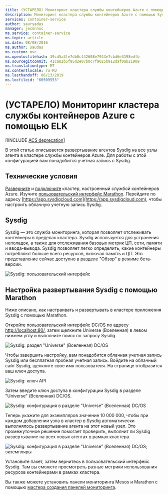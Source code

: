 ```yaml
---
title: (УСТАРЕЛО) Мониторинг кластера службы контейнеров Azure с помощью ELK
description: Мониторинг кластера службы контейнеров Azure с помощью Sysdig.
services: container-service
author: sauryadas
manager: jeconnoc
ms.service: container-service
ms.topic: article
ms.date: 08/08/2016
ms.author: saudas
ms.custom: mvc
ms.openlocfilehash: 39cd5a3fe7db0c442608e7943e7cbd6e3198edfb
ms.sourcegitcommit: 41ca82b5f95d2e07b0c7f9025b912daf0ab21909
ms.translationtype: MT
ms.contentlocale: ru-RU
ms.lasthandoff: 06/13/2019
ms.locfileid: "60509553"
---
```

# <a name="deprecated-monitor-an-azure-container-service-cluster-with-sysdig"></a>(УСТАРЕЛО) Мониторинг кластера службы контейнеров Azure с помощью ELK

[!INCLUDE [ACS deprecation](../../../includes/container-service-deprecation.md)]

В этой статье описывается развертывание агентов Sysdig на все узлы агента в кластере службы контейнеров Azure. Для работы с этой конфигурацией вам понадобится учетная запись с Sysdig. 

## <a name="prerequisites"></a>Технические условия
[Разверните](container-service-deployment.md) и [подключите](../container-service-connect.md) кластер, настроенный службой контейнеров Azure. Изучите [пользовательский интерфейс Marathon](container-service-mesos-marathon-ui.md). Перейдите по адресу [https://app.sysdigcloud.com](https://app.sysdigcloud.com), чтобы настроить облачную учетную запись Sysdig. 

## <a name="sysdig"></a>Sysdig
Sysdig — это служба мониторинга, которая позволяет отслеживать контейнеры в пределах кластера. Sysdig используется для устранения неполадок, а также для отслеживания базовых метрик ЦП, сети, памяти и ввода-вывода. Sysdig позволяет легко определить, какие контейнеры потребляют больше всего ресурсов, включая память и ЦП. Это представление сейчас доступно в разделе "Обзор" в режиме бета-версии. 

![Sysdig: пользовательский интерфейс](./media/container-service-monitoring-sysdig/sysdig6.png) 

## <a name="configure-a-sysdig-deployment-with-marathon"></a>Настройка развертывания Sysdig с помощью Marathon
Ниже описано, как настраивать и развертывать в кластере приложения Sysdig с помощью Marathon. 

Откройте пользовательский интерфейс DC/OS по адресу [http://localhost:80/](http://localhost:80/), затем щелкните Universe (Вселенная) в левом нижнем углу и выполните поиск по запросу Sysdig.

![Sysdig: раздел "Universe" (Вселенная) DC/OS](./media/container-service-monitoring-sysdig/sysdig1.png)

Чтобы завершить настройку, вам понадобится облачная учетная запись Sysdig или бесплатная пробная учетная запись. Войдите на облачный сайт Sysdig, щелкните свое имя пользователя. На странице отобразится ваш ключ доступа. 

![Sysdig: ключ API](./media/container-service-monitoring-sysdig/sysdig2.png) 

Затем введите ключ доступа в конфигурации Sysdig в разделе "Universe" (Вселенная) DC/OS. 

![Sysdig: конфигурация в разделе "Universe" (Вселенная) DC/OS](./media/container-service-monitoring-sysdig/sysdig3.png)

Теперь укажите для экземпляров значение 10 000 000, чтобы при каждом добавлении узла в кластер в Sysdig автоматически выполнялось развертывание агента на этот новый узел. Это промежуточное решение помогает проверить, выполнит ли Sysdig развертывание на всех новых агентах в рамках кластера. 

![Sysdig: конфигурация в разделе "Universe" (Вселенная) DC/OS; экземпляры](./media/container-service-monitoring-sysdig/sysdig4.png)

Установите пакет, затем вернитесь в пользовательский интерфейс Sysdig. Там вы сможете просмотреть разные метрики использования ресурсов контейнерами в рамках кластера. 

Вы также можете установить панели мониторинга Mesos и Marathon с помощью [мастера создания панелей мониторинга](https://app.sysdigcloud.com/#/dashboards/new).
